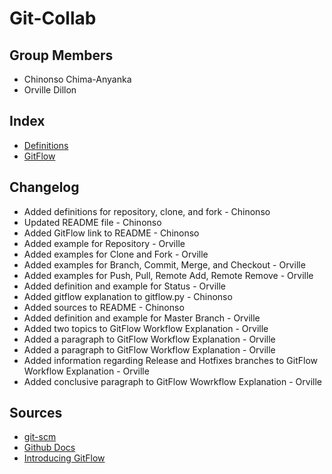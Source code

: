 # Git-Collab

## Group Members
* Chinonso Chima-Anyanka
* Orville Dillon

## Index
* [Definitions](https://github.com/ChinonsoChima/Git-Collab/blob/master/main.py)
* [GitFlow](https://github.com/ChinonsoChima/Git-Collab/blob/master/gitflow.py)

## Changelog
* Added definitions for repository, clone, and fork - Chinonso
* Updated README file - Chinonso
* Added GitFlow link to README - Chinonso
* Added example for Repository - Orville
* Added examples for Clone and Fork - Orville
* Added examples for Branch, Commit, Merge, and Checkout - Orville
* Added examples for Push, Pull, Remote Add, Remote Remove - Orville
* Added definition and example for Status - Orville
* Added gitflow explanation to gitflow.py - Chinonso
* Added sources to README - Chinonso
* Added definition and example for Master Branch - Orville
* Added two topics to GitFlow Workflow Explanation - Orville
* Added a paragraph to GitFlow Workflow Explanation - Orville
* Added a paragraph to GitFlow Workflow Explanation - Orville
* Added information regarding Release and Hotfixes branches to GitFlow Workflow Explanation - Orville
* Added conclusive paragraph to GitFlow Wowrkflow Explanation - Orville

## Sources
* [git-scm](https://git-scm.com/)
* [Github Docs](https://docs.github.com/en)
* [Introducing GitFlow](https://datasift.github.io/gitflow/IntroducingGitFlow.html)
